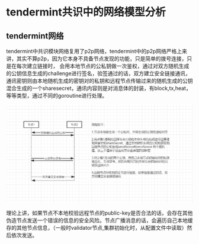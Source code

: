 # tendermint共识中的网络模型分析

## tendermint网络
tendermint中共识模块网络复用了p2p网络，tendermint中的p2p网络严格上来讲，其实不算p2p，因为它本身不具备节点发现的功能，只是简单的拨号连接，只是在每次建立链接时，
会用本地节点的公私钥做一次鉴权，通过对双方随机生成的公钥信息生成的challenge进行签名，验签通过的话，双方建立安全链接通讯，通讯密钥则由本地随机生成的密钥对的私钥和远程节点传输过来的随机生成的公钥混合生成的一个sharesecret，通讯内容则是对消息体的封装，有block,tx,heat，等等类型，通过不同的goroutine进行处理。

![tendermint中通信模型](https://github.com/harrylee2015/share/blob/master/resource/secretcon.png)

理论上讲，如果节点不本地校验远程节点的public-key是否合法的话，会存在其他伪造节点发送一个错误的信息的安全风险。节点广播消息的话，会遍历自己本地缓存的其他节点信息，（一般时validator节点,集群初始化时，从配置文件中读取）然后依次发送。
